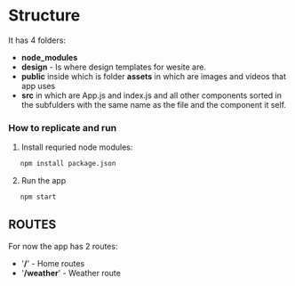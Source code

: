 
# Structure

It has 4 folders:
 - **node_modules**
 - **design** - Is where design templates for wesite are.
 - **public** inside which is folder **assets** in which are images and videos that app uses
 - **src** in which are App.js and index.js and all other components sorted in the subfulders with the same name as the file and the component it self.

### How to replicate and run

 1. Install requried node modules:
 ```bash
    npm install package.json
 ```

 2. Run the app
 ```bash
    npm start
 ```

## ROUTES

For now the app has 2 routes:
 - '**/**' - Home routes
 - '**/weather**' - Weather route
